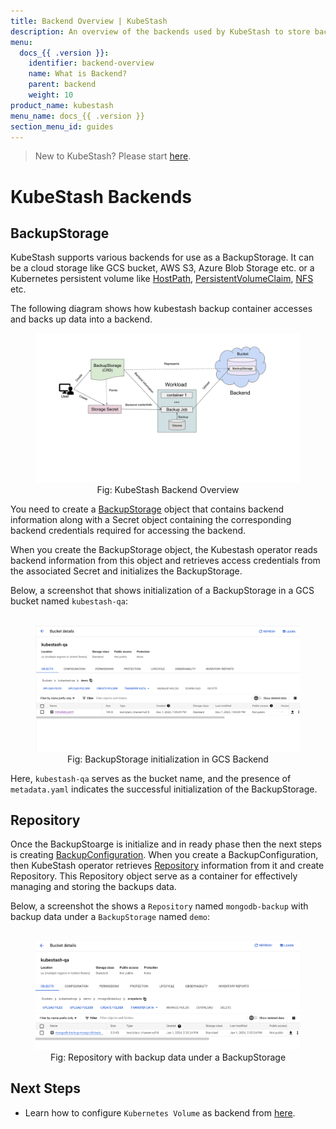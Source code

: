 ```yaml
---
title: Backend Overview | KubeStash
description: An overview of the backends used by KubeStash to store backed up data.
menu:
  docs_{{ .version }}:
    identifier: backend-overview
    name: What is Backend?
    parent: backend
    weight: 10
product_name: kubestash
menu_name: docs_{{ .version }}
section_menu_id: guides
---
```


> New to KubeStash? Please start [here](/docs/concepts/README.md).

# KubeStash Backends

## BackupStorage

KubeStash supports various backends for use as a BackupStorage. It can be a cloud storage like GCS bucket, AWS S3, Azure Blob Storage etc. or a Kubernetes persistent volume like [HostPath](https://kubernetes.io/docs/concepts/storage/volumes/#hostpath), [PersistentVolumeClaim](https://kubernetes.io/docs/concepts/storage/volumes/#persistentvolumeclaim), [NFS](https://kubernetes.io/docs/concepts/storage/volumes/#nfs) etc.

The following diagram shows how kubestash backup container accesses and backs up data into a backend.

<figure align="center">
	<img alt="KubeStash Backend Overview" src="images/kubestash_backend_overview.svg">
  <figcaption align="center">Fig: KubeStash Backend Overview</figcaption>
</figure>

You need to create a [BackupStorage]() object that contains backend information along with a Secret object containing the corresponding backend credentials required for accessing the backend.

When you create the BackupStorage object, the Kubestash operator reads backend information from this object and retrieves access credentials from the associated Secret and initializes the BackupStorage.

Below, a screenshot that shows initialization of a BackupStorage in a GCS bucket named `kubestash-qa`:


<figure align="center">
  <img alt="BackupStorage initialization in GCS Backend" src="./images/backupstorage-initialize.png">
  <figcaption align="center">Fig: BackupStorage initialization in GCS Backend</figcaption>
</figure>

Here, `kubestash-qa` serves as the bucket name, and the presence of `metadata.yaml` indicates the successful initialization of the BackupStorage.

## Repository
Once the BackupStoarge is initialize and in ready phase then the next steps is creating [BackupConfiguration](). When you create a BackupConfiguration, then KubeStash operator retrieves [Repository]() information from it and create Repository. This Repository object serve as a container for effectively managing and storing the backups data.


Below, a screenshot the shows a `Repository` named `mongodb-backup` with backup data under a `BackupStorage` named `demo`:

<figure align="center">
  <img alt="Repository with backup data under a `demo` BackupStorage " src="./images/gcs_repository.png">
  <figcaption align="center">Fig: Repository with backup data under a BackupStorage</figcaption>
</figure>


## Next Steps
- Learn how to configure `Kubernetes Volume` as backend from [here]().

